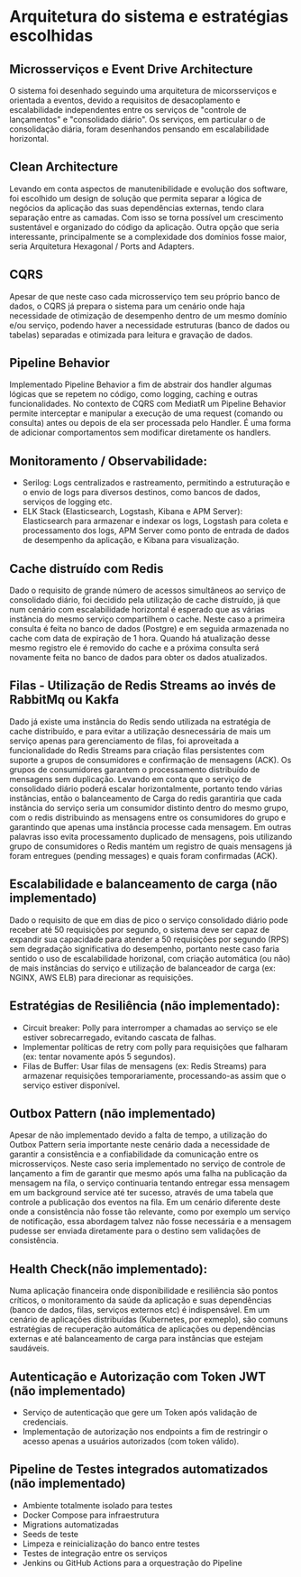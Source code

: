 # Arquitetura do sistema e estratégias escolhidas

## Microsserviços e Event Drive Architecture
O sistema foi desenhado seguindo uma arquitetura de micorsserviços e orientada a eventos, devido a requisitos de desacoplamento e escalabilidade independentes entre os serviços de "controle de lançamentos" e "consolidado diário".
Os serviços, em particular o de consolidação diária, foram desenhandos pensando em escalabilidade horizontal.

## Clean Architecture
Levando em conta aspectos de manutenibilidade e evolução dos software, foi escolhido um design de solução que permita separar a lógica 
de negócios da aplicação das suas dependências externas, tendo clara separação entre as camadas. Com isso se torna possível um crescimento 
sustentável e organizado do código da aplicação. Outra opção que seria interessante, principalmente se a complexidade dos domínios fosse maior, seria Arquitetura Hexagonal / Ports and Adapters.

## CQRS
Apesar de que neste caso cada microsserviço tem seu próprio banco de dados, o CQRS já prepara o sistema para um cenário onde haja necessidade de otimização de desempenho dentro de um mesmo domínio e/ou serviço, podendo haver 
a necessidade estruturas (banco de dados ou tabelas) separadas e otimizada para leitura e gravação de dados. 

## Pipeline Behavior
Implementado Pipeline Behavior a fim de abstrair dos handler algumas lógicas que se repetem no código, como logging, caching e outras funcionalidades. No contexto de CQRS com MediatR um Pipeline Behavior permite interceptar 
e manipular a execução de uma request (comando ou consulta) antes ou depois de ela ser processada pelo Handler. É uma forma de adicionar comportamentos sem modificar diretamente os handlers.

## Monitoramento / Observabilidade: 
- Serilog: Logs centralizados e rastreamento, permitindo a estruturação e o envio de logs para diversos destinos, como bancos de dados, serviços de logging etc.
- ELK Stack (Elasticsearch, Logstash, Kibana e APM Server): Elasticsearch para armazenar e indexar os logs, Logstash para coleta e processamento dos logs, APM Server como ponto de entrada de dados de desempenho da aplicação, e Kibana para visualização. 

## Cache distruído com Redis
Dado o requisito de grande número de acessos simultâneos ao serviço de consolidado diário, foi decidido pela utilização de cache distruído, já que num cenário com escalabilidade horizontal 
é esperado que as várias instância do mesmo serviço compartilhem o cache. Neste caso a primeira consulta é feita no banco de dados (Postgre) e em seguida armazenada no cache com data de expiração de 1 hora. 
Quando há atualização desse mesmo registro ele é removido do cache e a próxima consulta será novamente feita no banco de dados para obter os dados atualizados.

## Filas - Utilização de Redis Streams ao invés de RabbitMq ou Kakfa
Dado já existe uma instância do Redis sendo utilizada na estratégia de cache distribuído, e para evitar a utilização desnecessária de mais um serviço apenas para gerenciamento de filas, foi aproveitada a funcionalidade do Redis Streams para criação filas persistentes com suporte 
a grupos de consumidores e confirmação de mensagens (ACK). Os grupos de consumidores garantem o processamento distribuído de mensagens sem duplicação. Levando em conta que o serviço de consolidado diário poderá escalar horizontalmente, 
portanto tendo várias instâncias, então o balanceamento de Carga do redis garantiria que cada instância do serviço seria um consumidor distinto dentro do mesmo grupo, com o redis distribuindo as mensagens entre os consumidores 
do grupo e garantindo que apenas uma instância processe cada mensagem. Em outras palavras isso evita processamento duplicado de mensagens, pois utilizando grupo de consumidores o Redis mantém um registro de quais mensagens 
já foram entregues (pending messages) e quais foram confirmadas (ACK). 

## Escalabilidade e balanceamento de carga (não implementado)
Dado o requisito de que em dias de pico o serviço consolidado diário pode receber até 50 requisições por segundo, o sistema deve ser capaz de expandir sua capacidade para atender a 50 requisições por segundo (RPS) sem degradação significativa do desempenho, 
portanto neste caso faria sentido o uso de escalabilidade horizonal, com criação automática (ou não) de mais instâncias do serviço e utilização de balanceador de carga (ex: NGINX, AWS ELB) para direcionar as requisições.

## Estratégias de Resiliência (não implementado):
- Circuit breaker: Polly para interromper a chamadas ao serviço se ele estiver sobrecarregado, evitando cascata de falhas.
- Implementar políticas de retry com polly para requisições que falharam (ex: tentar novamente após 5 segundos).
- Filas de Buffer: Usar filas de mensagens (ex: Redis Streams) para armazenar requisições temporariamente, processando-as assim que o serviço estiver disponível.

## Outbox Pattern (não implementado)
Apesar de não implementado devido a falta de tempo, a utilização do Outbox Pattern seria importante neste cenário dada a necessidade de garantir a consistência e a confiabilidade da comunicação entre os microsserviços.
Neste caso seria implementado no serviço de controle de lançamento a fim de garantir que mesmo após uma falha na publicação da mensagem na fila, o serviço continuaria tentando entregar essa mensagem em um background service até ter sucesso, 
através de uma tabela que controle a publicação dos eventos na fila. Em um cenário diferente deste onde a consistência não fosse tão relevante, como por exemplo um serviço de notificação, essa abordagem talvez não fosse necessária e
a mensagem pudesse ser enviada diretamente para o destino sem validações de consistência.

## Health Check(não implementado): 
Numa aplicação financeira onde disponibilidade e resiliência são pontos críticos, o monitoramento da saúde da aplicação e suas dependências (banco de dados, filas, serviços externos etc) é indispensável. 
Em um cenário de aplicações distribuídas (Kubernetes, por exmeplo), são comuns estratégias de recuperação automática de aplicações ou dependências externas e até balanceamento de carga para instâncias que estejam saudáveis.


## Autenticação e Autorização com Token JWT (não implementado)
- Serviço de autenticação que gere um Token após validação de credenciais. 
- Implementação de autorização nos endpoints a fim de restringir o acesso apenas a usuários autorizados (com token válido).

## Pipeline de Testes integrados automatizados (não implementado)
- Ambiente totalmente isolado para testes
- Docker Compose para infraestrutura
- Migrations automatizadas
- Seeds de teste
- Limpeza e reinicialização do banco entre testes
- Testes de integração entre os serviços
- Jenkins ou GitHub Actions para a orquestração do Pipeline